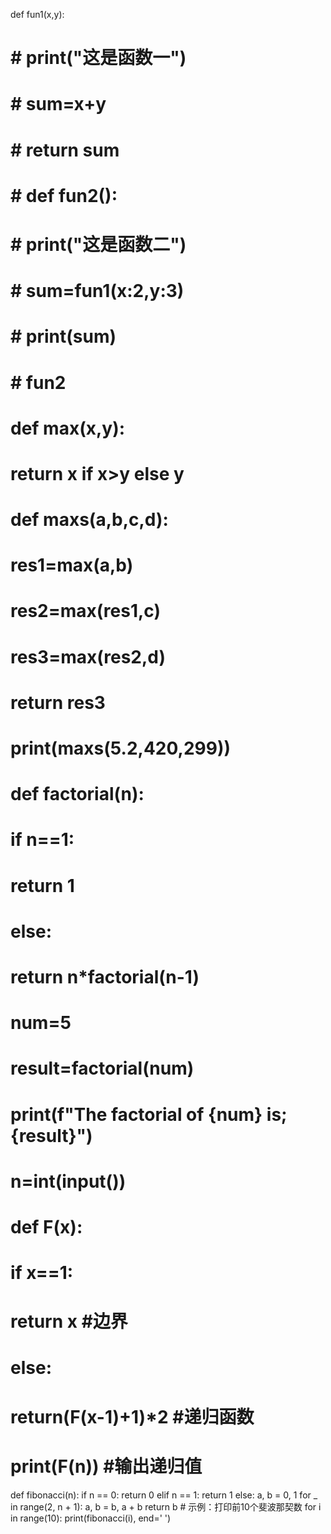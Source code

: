 def fun1(x,y):
# #     print("这是函数一")
# #     sum=x+y
# #     return  sum
# # def fun2():
# #     print("这是函数二")
# #     sum=fun1(x:2,y:3)
# #     print(sum)
# #     fun2

#
# def max(x,y):
#     return  x if x>y else y
# def maxs(a,b,c,d):
#     res1=max(a,b)
#     res2=max(res1,c)
#     res3=max(res2,d)
#     return res3
# print(maxs(5.2,420,299))


# def factorial(n):
#     if n==1:
#      return 1
#     else:
#      return n*factorial(n-1)
#
# num=5
# result=factorial(num)
# print(f"The factorial of {num} is;{result}")

# n=int(input())
# def F(x):
#     if x==1:
#         return  x #边界
#     else:
#         return(F(x-1)+1)*2 #递归函数
#     print(F(n)) #输出递归值


def fibonacci(n):
    if n == 0:
        return 0
    elif n == 1:
        return 1
    else:
        a, b = 0, 1
        for _ in range(2, n + 1):
            a, b = b, a + b
        return b
    # 示例：打印前10个斐波那契数
for i in range(10):
    print(fibonacci(i), end=' ')
